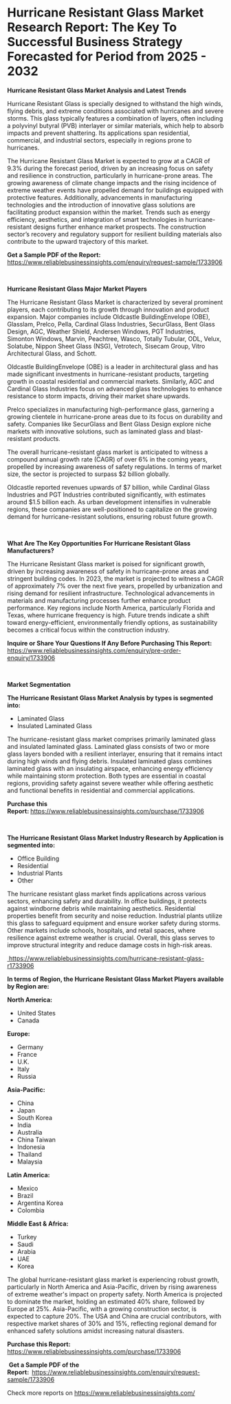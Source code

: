 <p><h1>Hurricane Resistant Glass Market Research Report: The Key To Successful Business Strategy Forecasted for Period from 2025 - 2032</h1></p><p><strong>Hurricane Resistant Glass Market Analysis and Latest Trends</strong></p>
<p><p>Hurricane Resistant Glass is specially designed to withstand the high winds, flying debris, and extreme conditions associated with hurricanes and severe storms. This glass typically features a combination of layers, often including a polyvinyl butyral (PVB) interlayer or similar materials, which help to absorb impacts and prevent shattering. Its applications span residential, commercial, and industrial sectors, especially in regions prone to hurricanes.</p><p>The Hurricane Resistant Glass Market is expected to grow at a CAGR of 9.3% during the forecast period, driven by an increasing focus on safety and resilience in construction, particularly in hurricane-prone areas. The growing awareness of climate change impacts and the rising incidence of extreme weather events have propelled demand for buildings equipped with protective features. Additionally, advancements in manufacturing technologies and the introduction of innovative glass solutions are facilitating product expansion within the market. Trends such as energy efficiency, aesthetics, and integration of smart technologies in hurricane-resistant designs further enhance market prospects. The construction sector’s recovery and regulatory support for resilient building materials also contribute to the upward trajectory of this market.</p></p>
<p><strong>Get a Sample PDF of the Report:&nbsp;</strong> <a href="https://www.reliablebusinessinsights.com/enquiry/request-sample/1733906?utm_campaign=2098&utm_medium=2&utm_source=Github&utm_content=ia&utm_term=30012025&utm_id=hurricane-resistant-glass">https://www.reliablebusinessinsights.com/enquiry/request-sample/1733906</a></p>
<p>&nbsp;</p>
<p><strong>Hurricane Resistant Glass Major Market Players</strong></p>
<p><p>The Hurricane Resistant Glass Market is characterized by several prominent players, each contributing to its growth through innovation and product expansion. Major companies include Oldcastle BuildingEnvelope (OBE), Glasslam, Prelco, Pella, Cardinal Glass Industries, SecurGlass, Bent Glass Design, AGC, Weather Shield, Andersen Windows, PGT Industries, Simonton Windows, Marvin, Peachtree, Wasco, Totally Tubular, ODL, Velux, Solatube, Nippon Sheet Glass (NSG), Vetrotech, Sisecam Group, Vitro Architectural Glass, and Schott.</p><p>Oldcastle BuildingEnvelope (OBE) is a leader in architectural glass and has made significant investments in hurricane-resistant products, targeting growth in coastal residential and commercial markets. Similarly, AGC and Cardinal Glass Industries focus on advanced glass technologies to enhance resistance to storm impacts, driving their market share upwards.</p><p>Prelco specializes in manufacturing high-performance glass, garnering a growing clientele in hurricane-prone areas due to its focus on durability and safety. Companies like SecurGlass and Bent Glass Design explore niche markets with innovative solutions, such as laminated glass and blast-resistant products.</p><p>The overall hurricane-resistant glass market is anticipated to witness a compound annual growth rate (CAGR) of over 6% in the coming years, propelled by increasing awareness of safety regulations. In terms of market size, the sector is projected to surpass $2 billion globally.</p><p>Oldcastle reported revenues upwards of $7 billion, while Cardinal Glass Industries and PGT Industries contributed significantly, with estimates around $1.5 billion each. As urban development intensifies in vulnerable regions, these companies are well-positioned to capitalize on the growing demand for hurricane-resistant solutions, ensuring robust future growth.</p></p>
<p>&nbsp;</p>
<p><strong>What Are The Key Opportunities For Hurricane Resistant Glass Manufacturers?</strong></p>
<p><p>The Hurricane Resistant Glass market is poised for significant growth, driven by increasing awareness of safety in hurricane-prone areas and stringent building codes. In 2023, the market is projected to witness a CAGR of approximately 7% over the next five years, propelled by urbanization and rising demand for resilient infrastructure. Technological advancements in materials and manufacturing processes further enhance product performance. Key regions include North America, particularly Florida and Texas, where hurricane frequency is high. Future trends indicate a shift toward energy-efficient, environmentally friendly options, as sustainability becomes a critical focus within the construction industry.</p></p>
<p><strong>Inquire or Share Your Questions If Any Before Purchasing This Report:</strong> <a href="https://www.reliablebusinessinsights.com/enquiry/pre-order-enquiry/1733906?utm_campaign=2098&utm_medium=2&utm_source=Github&utm_content=ia&utm_term=30012025&utm_id=hurricane-resistant-glass">https://www.reliablebusinessinsights.com/enquiry/pre-order-enquiry/1733906</a></p>
<p>&nbsp;</p>
<p><strong>Market Segmentation</strong></p>
<p><strong>The Hurricane Resistant Glass Market Analysis by types is segmented into:</strong></p>
<p><ul><li>Laminated Glass</li><li>Insulated Laminated Glass</li></ul></p>
<p><p>The hurricane-resistant glass market comprises primarily laminated glass and insulated laminated glass. Laminated glass consists of two or more glass layers bonded with a resilient interlayer, ensuring that it remains intact during high winds and flying debris. Insulated laminated glass combines laminated glass with an insulating airspace, enhancing energy efficiency while maintaining storm protection. Both types are essential in coastal regions, providing safety against severe weather while offering aesthetic and functional benefits in residential and commercial applications.</p></p>
<p><strong>Purchase this Report:&nbsp;</strong><a href="https://www.reliablebusinessinsights.com/purchase/1733906?utm_campaign=2098&utm_medium=2&utm_source=Github&utm_content=ia&utm_term=30012025&utm_id=hurricane-resistant-glass">https://www.reliablebusinessinsights.com/purchase/1733906</a></p>
<p>&nbsp;</p>
<p><strong>The Hurricane Resistant Glass Market Industry Research by Application is segmented into:</strong></p>
<p><ul><li>Office Building</li><li>Residential</li><li>Industrial Plants</li><li>Other</li></ul></p>
<p><p>The hurricane resistant glass market finds applications across various sectors, enhancing safety and durability. In office buildings, it protects against windborne debris while maintaining aesthetics. Residential properties benefit from security and noise reduction. Industrial plants utilize this glass to safeguard equipment and ensure worker safety during storms. Other markets include schools, hospitals, and retail spaces, where resilience against extreme weather is crucial. Overall, this glass serves to improve structural integrity and reduce damage costs in high-risk areas.</p></p>
<p><a href="https://www.reliablebusinessinsights.com/hurricane-resistant-glass-r1733906?utm_campaign=2098&utm_medium=2&utm_source=Github&utm_content=ia&utm_term=30012025&utm_id=hurricane-resistant-glass">&nbsp;https://www.reliablebusinessinsights.com/hurricane-resistant-glass-r1733906</a></p>
<p><strong>In terms of Region, the Hurricane Resistant Glass Market Players available by Region are:</strong></p>
<p>
    <p> <strong> North America: </strong>
        <ul>
            <li>United States</li>
            <li>Canada</li>
        </ul>
        </p> 
    <p> <strong> Europe: </strong>
        <ul>
            <li>Germany</li>
            <li>France</li>
            <li>U.K.</li>
            <li>Italy</li>
            <li>Russia</li>
        </ul>
        </p> 
    <p> <strong> Asia-Pacific: </strong>
        <ul>
            <li>China</li>
            <li>Japan</li>
            <li>South Korea</li>
            <li>India</li>
            <li>Australia</li>
            <li>China Taiwan</li>
            <li>Indonesia</li>
            <li>Thailand</li>
            <li>Malaysia</li>
        </ul>
        </p> 
    <p> <strong> Latin America: </strong>
        <ul>
            <li>Mexico</li>
            <li>Brazil</li>
            <li>Argentina Korea</li>
            <li>Colombia</li>
        </ul>
        </p> 
    <p> <strong> Middle East & Africa: </strong>
        <ul>
            <li>Turkey</li>
            <li>Saudi</li>
            <li>Arabia</li>
            <li>UAE</li>
            <li>Korea</li>
        </ul>
    </p>
    </p>
<p><p>The global hurricane-resistant glass market is experiencing robust growth, particularly in North America and Asia-Pacific, driven by rising awareness of extreme weather's impact on property safety. North America is projected to dominate the market, holding an estimated 40% share, followed by Europe at 25%. Asia-Pacific, with a growing construction sector, is expected to capture 20%. The USA and China are crucial contributors, with respective market shares of 30% and 15%, reflecting regional demand for enhanced safety solutions amidst increasing natural disasters.</p></p>
<p><strong>Purchase this Report: </strong><a href="https://www.reliablebusinessinsights.com/purchase/1733906?utm_campaign=2098&utm_medium=2&utm_source=Github&utm_content=ia&utm_term=30012025&utm_id=hurricane-resistant-glass">https://www.reliablebusinessinsights.com/purchase/1733906</a></p>
<p>&nbsp;<strong>Get a Sample PDF of the Report:&nbsp;&nbsp;</strong><a href="https://www.reliablebusinessinsights.com/enquiry/request-sample/1733906?utm_campaign=2098&utm_medium=2&utm_source=Github&utm_content=ia&utm_term=30012025&utm_id=hurricane-resistant-glass">https://www.reliablebusinessinsights.com/enquiry/request-sample/1733906</a></p>
<p><strong></strong></p>
<p>Check more reports on <a href="https://www.reliablebusinessinsights.com/?utm_campaign=2098&utm_medium=2&utm_source=Github&utm_content=ia&utm_term=30012025&utm_id=hurricane-resistant-glass">https://www.reliablebusinessinsights.com/</a></p>